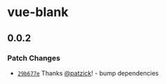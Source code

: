 # vue-blank

## 0.0.2

### Patch Changes

- [`29b677e`](https://github.com/shopware/frontends/commit/29b677e4ff59656f8a457ee4c8ab35e36cd06953) Thanks [@patzick](https://github.com/patzick)! - bump dependencies
